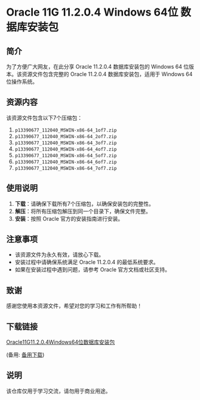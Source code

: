 # Oracle 11G 11.2.0.4 Windows 64位 数据库安装包

## 简介

为了方便广大网友，在此分享 Oracle 11.2.0.4 数据库安装包的 Windows 64 位版本。该资源文件包含完整的 Oracle 11.2.0.4 数据库安装包，适用于 Windows 64 位操作系统。

## 资源内容

该资源文件包含以下7个压缩包：

1. `p13390677_112040_MSWIN-x86-64_1of7.zip`
2. `p13390677_112040_MSWIN-x86-64_2of7.zip`
3. `p13390677_112040_MSWIN-x86-64_3of7.zip`
4. `p13390677_112040_MSWIN-x86-64_4of7.zip`
5. `p13390677_112040_MSWIN-x86-64_5of7.zip`
6. `p13390677_112040_MSWIN-x86-64_6of7.zip`
7. `p13390677_112040_MSWIN-x86-64_7of7.zip`

## 使用说明

1. **下载**：请确保下载所有7个压缩包，以确保安装包的完整性。
2. **解压**：将所有压缩包解压到同一个目录下，确保文件完整。
3. **安装**：按照 Oracle 官方的安装指南进行安装。

## 注意事项

- 该资源文件为永久有效，请放心下载。
- 安装过程中请确保系统满足 Oracle 11.2.0.4 的最低系统要求。
- 如果在安装过程中遇到问题，请参考 Oracle 官方文档或社区支持。

## 致谢

感谢您使用本资源文件，希望对您的学习和工作有所帮助！

## 下载链接
[Oracle11G11.2.0.4Windows64位数据库安装包](https://pan.quark.cn/s/11ea850abb5e) 

(备用: [备用下载](https://pan.baidu.com/s/17dzrFZOO5jmWMZfnKVLMkg?pwd=1234))

## 说明

该仓库仅用于学习交流，请勿用于商业用途。
